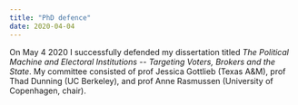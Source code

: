 ```yaml
---
title: "PhD defence"
date: 2020-04-04
---
```



On May 4 2020 I successfully defended my dissertation titled *The Political Machine and Electoral Institutions -- Targeting Voters, Brokers and the State*. My committee consisted of prof Jessica Gottlieb (Texas A&M), prof Thad Dunning (UC Berkeley), and prof Anne Rasmussen (University of Copenhagen, chair). 
